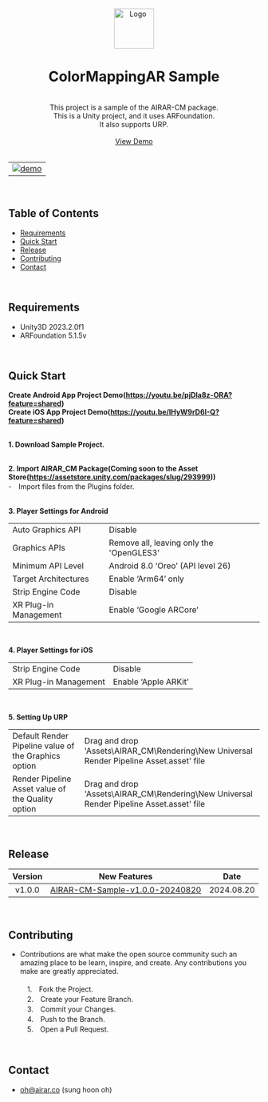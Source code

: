 <br />

<p align="center">
  <a href="https://github.com/airar-dev/AIRAR-ColorMappingAR-UnitySample">
    <img src="http://airar.co.kr/ColorMapping/Img/logo_A_W.png" alt="Logo" width="80" height="80">
  </a>

  <h1 align="center"> ColorMappingAR Sample </h1>

  <p align="center"> <br />
    This project is a sample of the AIRAR-CM package. <br />
    This is a Unity project, and it uses ARFoundation. <br />
    It also supports URP. <br /><br />
    <a href="https://youtube.com/shorts/lYUXs7PsM3g?feature=shared" target="_blank">View Demo</a> <br /><br />
    
 <table align="center">
  <tr>
    <td>
      <a href="https://youtube.com/shorts/lYUXs7PsM3g?feature=share" rel="nofollow">
        <img src="http://airar.co.kr/ColorMapping/Img/Default/airar_cm_demo_2.gif" alt="demo">
      </a>
    </td>
  </tr>
</table>

<br />


## Table of Contents

* [Requirements](#requirements)
* [Quick Start](#quick-start)
* [Release](#release)
* [Contributing](#contributing)
* [Contact](#contact)

<br />


## Requirements

* Unity3D 2023.2.0f1
* ARFoundation 5.1.5v
<br />

## Quick Start

  **Create Android App Project Demo(https://youtu.be/pjDla8z-ORA?feature=shared)**<br />
  **Create iOS App Project Demo(https://youtu.be/lHyW9rD6I-Q?feature=shared)**<br /><br />
  
  **1. Download Sample Project.** <br /> <br />
  
  **2. Import AIRAR_CM Package(Coming soon to the Asset Store(https://assetstore.unity.com/packages/slug/293999))** <br /> 
  -　Import files from the Plugins folder. <br /> <br />
  
  **3. Player Settings for Android**
  <table>
  <tr><td>Auto Graphics API</td><td>Disable</td></tr>
  <tr><td>Graphics APIs</td><td>Remove all, leaving only the 'OpenGLES3’</td></tr>
  <tr><td>Minimum API Level</td><td>Android 8.0 ‘Oreo’ (API level 26)</td></tr>
  <tr><td>Target Architectures</td><td>Enable ‘Arm64’ only</td></tr>
  <tr><td>Strip Engine Code</td><td>Disable</td></tr>
  <tr><td>XR Plug-in Management</td><td>Enable ‘Google ARCore’</td></tr>
  </table>
  <br />
  
  **4. Player Settings for iOS**
  <table>
  <tr><td>Strip Engine Code</td><td>Disable</td></tr>
  <tr><td>XR Plug-in Management</td><td>Enable ‘Apple ARKit’</td></tr>
  </table>
  <br />
  
  **5. Setting Up URP** <br /> 
  <table>
  <tr><td>Default Render Pipeline value of the Graphics option</td><td>Drag and drop 'Assets\AIRAR_CM\Rendering\New Universal Render Pipeline Asset.asset' file</td></tr>
  <tr><td>Render Pipeline Asset value of the Quality option</td><td>Drag and drop 'Assets\AIRAR_CM\Rendering\New Universal Render Pipeline Asset.asset' file</td></tr>
  </table>
  <br />

## Release
| Version | New Features | Date |
|:---:|---|:---:|
| v1.0.0 | [AIRAR-CM-Sample-v1.0.0-20240820](https://github.com/airar-dev/AIRAR-ColorMappingAR-UnitySample/releases/tag/1.0.0) | 2024.08.20 |

<br />

## Contributing

* Contributions are what make the open source community such an amazing place to be learn, inspire, and create. Any contributions you make are greatly appreciated. <br /><br />
　1.　Fork the Project. <br />
　2.　Create your Feature Branch. <br />
　3.　Commit your Changes. <br />
　4.　Push to the Branch. <br />
　5.　Open a Pull Request. <br />

<br />

## Contact
* oh@airar.co (sung hoon oh)

<br /><br />
